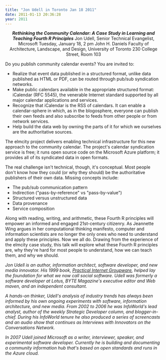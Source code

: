 ```yaml
---
title: "Jon Udell in Toronto Jan 18 2011"
date: 2011-01-13 20:36:28
year: 2011
---
```

<p style="text-align: center;"><strong><em>Rethinking the Community Calendar:
A Case Study in Learning and Teaching Fourth R Principles</em></strong>
Jon Udell, Senior Technical Evangelist, Microsoft
Tuesday, January 18, 2 pm
John H. Daniels Faculty of Architecture, Landscape, and Design, University of Toronto
230 College Street, Room 103</p>
Do you publish community calendar events? You are invited to:
<ul>
  <li>Realize that event data published in a structured format, unlike data published as HTML or PDF, can be routed through pub/sub syndication networks.</li>
  <li>Make public calendars available in the appropriate structured format: iCalendar (RFC 5545), the venerable Internet standard supported by all major calendar applications and services.</li>
  <li>Recognize that iCalendar is the RSS of calendars. It can enable a calendar-sphere in which, as in the blogosphere, everyone can publish their own feeds and also subscribe to feeds from other people or from network services.</li>
  <li>Help build the data web by owning the parts of it for which we ourselves are the authoritative sources.</li>
</ul>
The elmcity project delivers enabling technical infrastructure for this new approach to the community calendar. The project's calendar syndication service is free; it runs open source code on the Microsoft Azure platform; it provides all of its syndicated data in open formats.

The real challenge isn't technical, though, it's conceptual. Most people don't know how they could (or why they should) be the authoritative publishers of their own data. Missing concepts include:
<ul>
  <li>The pub/sub communication pattern</li>
  <li>Indirection ("pass-by-reference" vs "pass-by-value")</li>
  <li>Structured versus unstructured data</li>
  <li>Data provenance</li>
  <li>Service composition</li>
</ul>
Along with reading, writing, and arithmetic, these Fourth R principles will empower an informed and engaged 21st-century citizenry. As Jeannette Wing argues in her computational thinking manifesto, computer and information scientists are no longer the only ones who need to understand and apply these principles. Now we all do.  Drawing from the experience of the elmcity case study, this talk will explore what these Fourth R principles are, why they're hard for most people to understand, how we can teach them, and why we should.

<em> </em>

<em>Jon Udell is an author, information architect, software developer, and new media innovator. His 1999 book, <a href="http://www.amazon.com/Practical-Internet-Groupware-Jon-Udell/dp/B000H2MGSU/"><span style="text-decoration: underline;">Practical Internet Groupware</span></a>, helped lay the foundation for what we now call social software. Udell was formerly a software developer at Lotus, BYTE Magazine's executive editor and Web maven, and an independent consultant.</em>

<em>A hands-on thinker, Udell's analysis of industry trends has always been informed by his own ongoing experiments with software, information architecture, and new media.  From 2002 to 2006 he was InfoWorld's lead analyst, author of the weekly Strategic Developer column, and blogger-in-chief. During his InfoWorld tenure he also produced a series of screencasts and an audio show that continues as Interviews with Innovators on the Conversations Network.</em>

<em>In 2007 Udell joined Microsoft as a writer, interviewer, speaker, and experimental software developer. Currently he is building and documenting a community information hub that's based on open standards and runs in the Azure cloud.</em>

<em> </em>
